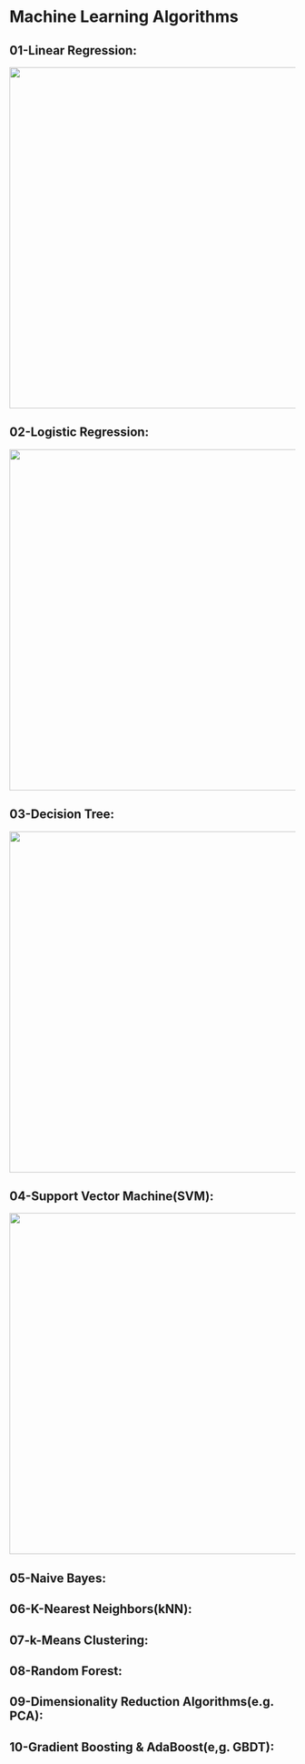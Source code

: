 # __Machine Learning Algorithms__

## __01-Linear Regression:__
<img src='https://github.com/mohd-faizy/____Machine_Learning_Algorithms____/blob/master/Algorithms_png/01_LinearRegression.png' height=600 width=800>


## __02-Logistic Regression:__

<img src='https://github.com/mohd-faizy/____Machine_Learning_Algorithms____/blob/master/Algorithms_png/02_LogisticRegression.png' height=600 width=800>

## __03-Decision Tree:__

<img src='https://github.com/mohd-faizy/____Machine_Learning_Algorithms____/blob/master/Algorithms_png/03_Decision_Tree.png' height=600 width=800>

## __04-Support Vector Machine(SVM):__

<img src='https://github.com/mohd-faizy/____Machine_Learning_Algorithms____/blob/master/Algorithms_png/04_SVM.png?raw=true' height=600 width=800>



## __05-Naive Bayes:__

## __06-K-Nearest Neighbors(kNN):__

## __07-k-Means Clustering:__

## __08-Random Forest:__

## __09-Dimensionality Reduction Algorithms(e.g. PCA):__

## __10-Gradient Boosting & AdaBoost(e,g. GBDT):__


